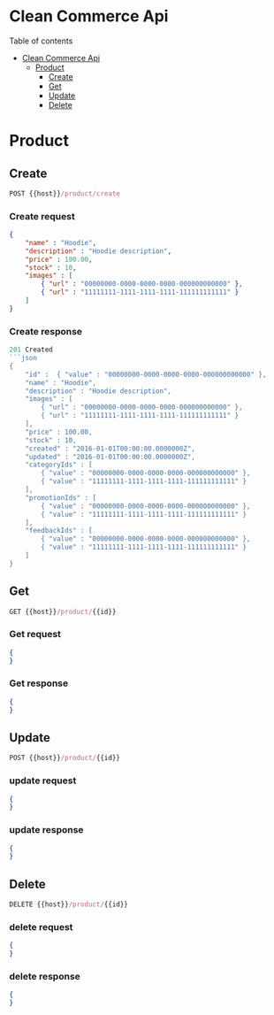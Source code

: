# Clean Commerce Api

Table of contents
- [Clean Commerce Api](#clean-commerce-api)
  - [Product](#product)
    - [Create](#create)
    - [Get](#get)
    - [Update](#update)
    - [Delete](#delete)



# Product

## Create

```js
POST {{host}}/product/create
```

### Create request
```json
{
	"name" : "Hoodie",
	"description" : "Hoodie description",
	"price" : 100.00,
	"stock" : 10,
	"images" : [
		{ "url" : "00000000-0000-0000-0000-000000000000" },
		{ "url" : "11111111-1111-1111-1111-111111111111" }
	]
}
```

### Create response
```js
201 Created
```json
{
	"id" :  { "value" : "00000000-0000-0000-0000-000000000000" },
	"name" : "Hoodie",
	"description" : "Hoodie description",
	"images" : [
		{ "url" : "00000000-0000-0000-0000-000000000000" },
		{ "url" : "11111111-1111-1111-1111-111111111111" }
	],
	"price" : 100.00,
	"stock" : 10,
	"created" : "2016-01-01T00:00:00.0000000Z",
	"updated" : "2016-01-01T00:00:00.0000000Z",
	"categoryIds" : [
		{ "value" : "00000000-0000-0000-0000-000000000000" },
		{ "value" : "11111111-1111-1111-1111-111111111111" }
	],
	"promotionIds" : [
		{ "value" : "00000000-0000-0000-0000-000000000000" },
		{ "value" : "11111111-1111-1111-1111-111111111111" }
	],
	"feedbackIds" : [
		{ "value" : "00000000-0000-0000-0000-000000000000" },
		{ "value" : "11111111-1111-1111-1111-111111111111" }
	]
}
```

## Get

```js
GET {{host}}/product/{{id}}
```

### Get request
```json
{
}
```

### Get response
```json
{
}
```


## Update

```js
POST {{host}}/product/{{id}}
```

### update request
```json
{
}
```

### update response
```json
{
}
```


## Delete

```js
DELETE {{host}}/product/{{id}}
```

### delete request
```json
{
}
```

### delete response
```json
{
}
```